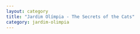 ```yaml
---
layout: category
title: "Jardim Olímpia - The Secrets of the Cats"
category: jardim-olimpia
---
```

